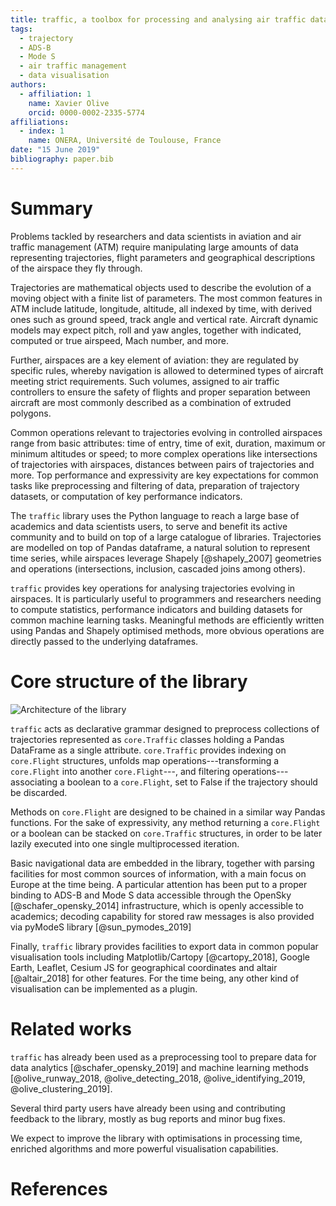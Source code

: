 ```yaml
---
title: traffic, a toolbox for processing and analysing air traffic data
tags:
  - trajectory
  - ADS-B
  - Mode S
  - air traffic management
  - data visualisation
authors:
  - affiliation: 1
    name: Xavier Olive
    orcid: 0000-0002-2335-5774
affiliations:
  - index: 1
    name: ONERA, Université de Toulouse, France
date: "15 June 2019"
bibliography: paper.bib
---
```


# Summary

Problems tackled by researchers and data scientists in aviation and air traffic
management (ATM) require manipulating large amounts of data representing
trajectories, flight parameters and geographical descriptions of the airspace
they fly through.

Trajectories are mathematical objects used to describe the evolution of a moving
object with a finite list of parameters. The most common features in ATM include
latitude, longitude, altitude, all indexed by time, with derived ones such as
ground speed, track angle and vertical rate. Aircraft dynamic models may expect
pitch, roll and yaw angles, together with indicated, computed or true airspeed,
Mach number, and more.

Further, airspaces are a key element of aviation: they are regulated by specific
rules, whereby navigation is allowed to determined types of aircraft meeting
strict requirements. Such volumes, assigned to air traffic controllers to ensure
the safety of flights and proper separation between aircraft are most commonly
described as a combination of extruded polygons.

Common operations relevant to trajectories evolving in controlled airspaces
range from basic attributes: time of entry, time of exit, duration, maximum
or minimum altitudes or speed; to more complex operations like intersections of
trajectories with airspaces, distances between pairs of trajectories and more.
Top performance and expressivity are key expectations for common tasks like
preprocessing and filtering of data, preparation of trajectory datasets, or
computation of key performance indicators.

The `traffic` library uses the Python language to reach a large base of
academics and data scientists users, to serve and benefit its active community
and to build on top of a large catalogue of libraries. Trajectories are modelled
on top of Pandas dataframe, a natural solution to represent time series, while
airspaces leverage Shapely [@shapely_2007] geometries and operations
(intersections, inclusion, cascaded joins among others).

`traffic` provides key operations for analysing trajectories evolving in
airspaces. It is particularly useful to programmers and researchers needing to
compute statistics, performance indicators and building datasets for common
machine learning tasks. Meaningful methods are efficiently written using Pandas
and Shapely optimised methods, more obvious operations are directly passed to
the underlying dataframes.

# Core structure of the library

![Architecture of the library](architecture.png)

`traffic` acts as declarative grammar designed to preprocess collections of
trajectories represented as `core.Traffic` classes holding a Pandas DataFrame as
a single attribute. `core.Traffic` provides indexing on `core.Flight`
structures, unfolds map operations---transforming a `core.Flight` into another
`core.Flight`---, and filtering operations---associating a boolean to a
`core.Flight`, set to False if the trajectory should be discarded.

Methods on `core.Flight` are designed to be chained in a similar way Pandas
functions. For the sake of expressivity, any method returning a `core.Flight` or
a boolean can be stacked on `core.Traffic` structures, in order to be later
lazily executed into one single multiprocessed iteration.

Basic navigational data are embedded in the library, together with parsing
facilities for most common sources of information, with a main focus on Europe
at the time being. A particular attention has been put to a proper binding to
ADS-B and Mode S data accessible through the OpenSky [@schafer_opensky_2014]
infrastructure, which is openly accessible to academics; decoding capability for
stored raw messages is also provided via pyModeS library [@sun_pymodes_2019]

Finally, `traffic` library provides facilities to export data in common popular
visualisation tools including Matplotlib/Cartopy [@cartopy_2018], Google Earth,
Leaflet, Cesium JS for geographical coordinates and altair [@altair_2018] for
other features. For the time being, any other kind of visualisation can be
implemented as a plugin.

# Related works

`traffic` has already been used as a preprocessing tool to prepare data for data
analytics [@schafer_opensky_2019] and machine learning methods
[@olive_runway_2018, @olive_detecting_2018, @olive_identifying_2019,
@olive_clustering_2019].

Several third party users have already been using and contributing feedback to
the library, mostly as bug reports and minor bug fixes.

We expect to improve the library with optimisations in processing time, enriched
algorithms and more powerful visualisation capabilities.

# References
